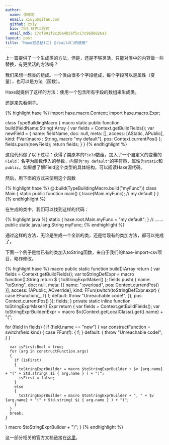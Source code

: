 ```yaml
---
author:
  name: 张修羽
  email: xiuyu@qifun.com
  github: zxiy
  bio: 岂凡 软件工程师
  email_md5: 17cf991f2c20a4b56f5c17c96d0826a3
layout: post
title: "Haxe宏总结(二) @:build()的使用" 
---
```


上一篇提供了一个生成类的方法，但是，还是不够灵活，只能对类中的内容做一些替换，有更灵活的方法吗？

我们来想一想类的组成。一个类由很多个字段组成，每个字段可以是属性（变量），也可以是方法（函数）。

Haxe就提供了这样的方法：使用一个包含所有字段的数组来生成类。

还是来先看例子。

{% highlight haxe %}
import haxe.macro.Context;
import haxe.macro.Expr;

class TypeBuildingMacro {
  macro static public function
  build(fieldName:String):Array<Field> {
    var fields = Context.getBuildFields();
    var newField = {
      name: fieldName,
      doc: null,
      meta: [],
      access: [AStatic, APublic],
      kind: FVar(macro : String,
        macro "my default"),
      pos: Context.currentPos()
    };
    fields.push(newField);
    return fields;
  }
}
{% endhighlight %}

这段代码做了以下过程：获得了类原本的`Field`数组，加入了一个自定义的变量的`Field`：名字为函数传入的参数，内容为`"my default"`的字符串，属性为`static`和`public`。如果想了解Field这个类型的具体结构，可以阅读Haxe源代码。

然后，用下面的方式来使用这个函数

{% highlight haxe %}
@:build(TypeBuildingMacro.build("myFunc"))
class Main {
  static public function main() {
    trace(Main.myFunc); // my default
  }
}
{% endhighlight %}

在生成的类中，我们可以找到这样的代码：

{% highlight java %}
static 
{
	haxe.root.Main.myFunc = "my default";
}
//........
public static  java.lang.String myFunc;
{% endhighlight %}

通过这样的方法，无论是生成一个全新的类，还是给现有的类加方法，都可以完成了。

下面一个例子是给已有的类加入toString函数，来自于我们的haxe-import-csv项目，略作修改。

{% highlight haxe %}
macro public static function build():Array<Field> return
{
  var fields = Context.getBuildFields();
  var toStringDefExpr = macro function():String return $ { toStringExprMaker() };
  fields.push( {
    name: "toString",
    doc: null,
    meta: [{ name: ":overload", pos: Context.currentPos() }],
    access: [APublic, AOverride],
    kind: FFun(switch(toStringDefExpr.expr) {
      case EFunction(_, f):f;
      default: throw "Unreachable code!";
    }),
    pos: Context.currentPos()
  });
  fields;
}
private static inline function toStringExprMaker():Expr return
{
  var fields = Context.getBuildFields();
  var toStringExprBuilder:Expr = macro $v{Context.getLocalClass().get().name} + "(";

  for (field in fields)
  {
    if (field.name == "new")
    {
      var constructFunction = switch(field.kind)
      {
        case FFun(f):
        {
          f;
        }
        default:
        {
          throw "Unreachable code!";
        }
      }

      var isFirst:Bool = true;
      for (arg in constructFunction.args)
      {
        if (isFirst)
        {
          toStringExprBuilder = macro $toStringExprBuilder + $v {arg.name} + "(" + Std.string( $i { arg.name } ) + ")";
          isFirst = false;
        }
        else
        {
          toStringExprBuilder = macro $toStringExprBuilder + ", " + $v {arg.name} + "(" + Std.string( $i { arg.name } ) + ")";
        }
      }
      break;
    }
  }
  macro $toStringExprBuilder + ")";
}
{% endhighlight %}

这一部分相关的官方文档链接在[这里](http://haxe.org/manual/macro-type-building.html)。